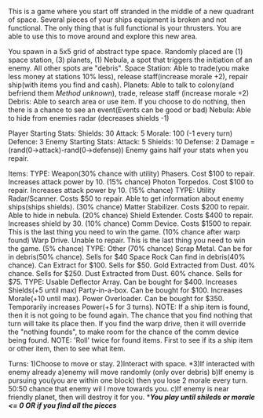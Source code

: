 This is a game where you start off stranded in the middle of a new quadrant of space. Several pieces of your ships equipment is broken and not functional. The only thing that is full functional is your thrusters. You are able to use this to move around and explore this new area. 

You spawn in a 5x5 grid of abstract type space. Randomly placed are (1) space station, (3) planets, (1) Nebula, a spot that triggers the initiation of an enemy. All other spots are "debris". 
    Space Station: Able to trade(you make less money at stations 10% less), release staff(increase morale +2), repair ship(with items you find and cash).
    Planets: Able to talk to colony(and befriend them *Method unknown*), trade, release staff (increase morale +2)
    Debris: Able to search area or use item. If you choose to do nothing, then there is a chance to see an event(Events can be good or bad)
    Nebula: Able to hide from enemies radar (decreases shields -1)

Player Starting Stats:
    Shields: 30
    Attack: 5
    Morale: 100 (-1 every turn)
    Defence: 3 
Enemy Starting Stats:
    Attack: 5
    Shields: 10
    Defense: 2
Damage = (rand(0->attack)-rand(0->defense))
Enemy gains half your stats when you repair.

Items:
    TYPE: Weapon(30% chance with utility)
        Phasers.                   Cost $100 to repair.         Increases attack power by 10. (15% chance)
        Photon Torpedos.    Cost $100 to repair.         Increases attack power by 10. (15% chance)
    TYPE: Utility
        Radar/Scanner.        Costs $50 to repair.         Able to get information about enemy ships(ships shields). (30% chance)
        Matter Stabilizer.      Costs $200 to repair.       Able to hide in nebula. (20% chance)
        Shield Extender.       Costs $400 to repair.       Increases shield by 30. (10% chance)
        Comm Device.         Costs $1500 to repair.     This is the last thing you need to win the game. (10% chance after warp found)
        Warp Drive.              Unable to repair.              This is the last thing you need to win the game. (5% chance)
    TYPE: Other (70% chance)
        Scrap Metal.            Can be for in debris(50% chance).                                   Sells for $40
        Space Rock              Can find in debris(40% chance). Can Extract for $100.   Sells for $50. 
            Gold                     Extracted from Dust. 40% chance.                                  Sells for $250. 
            Dust                    Extracted from Dust. 60% chance.                                   Sells for $75. 
    TYPE: Usable
        Deflector Array.        Can be bought for $400. Increases Shields(+5 until max)
        Party-in-a-box.        Can be bought for $100. Increases Morale(+10 until max).
        Power Overloader.   Can be bought for $350. Temporarily increases Power(+5 for 3 turns). 
NOTE: If a ship item is found, then it is not going to be found again. The chance that you find nothing that turn will take its place then. If you find the warp drive, then it will override the "nothing founds", to make room for the chance of the comm device being found.
NOTE: 'Roll' twice for found items. First to see if its a ship item or other item, then to see what item.

Turns:
    1)Choose to move or stay.
    2)Interact with space.
    *3)If interacted with enemy already
            a)enemy will move randomly (only over debris)
            b)If enemy is pursuing you(you are within one block) then you lose 2 morale every turn. 50:50 chance that enemy wil		     l move towards you.
            c)If enemy is near friendly planet, then will destroy it for you. 
    ****You play until shileds or morale <= 0 OR  if you find all the pieces***
        

